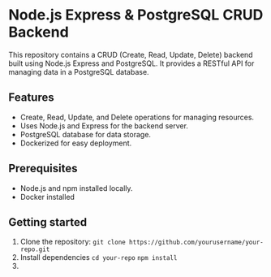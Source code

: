 # Node.js Express & PostgreSQL CRUD Backend
This repository contains a CRUD (Create, Read, Update, Delete) backend built using Node.js Express and PostgreSQL. It provides a RESTful API for managing data in a PostgreSQL database.

## Features
- Create, Read, Update, and Delete operations for managing resources.
- Uses Node.js and Express for the backend server.
- PostgreSQL database for data storage.
- Dockerized for easy deployment.

## Prerequisites
- Node.js and npm installed locally.
- Docker installed

## Getting started
1. Clone the repository:
```git clone https://github.com/yourusername/your-repo.git```
2. Install dependencies
```cd your-repo```
```npm install```
3. 
